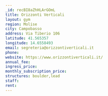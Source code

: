 ```yaml
---
_id: recBI8aZhHLArGOmL
title: Orizzonti Verticali
layout: gym
region: Molise
city: Campobasso
address: Via Tiberio 106
latitude: 41.565357
longitude: 14.6558493
email: segreteria@orizzontiverticali.it
phone: 
website: https://www.orizzontiverticali.it/
annual_fee: 
ingress_price: 
monthly_subscription_price: 
structures: boulder,lead
staff: 
rent: 
---
```


